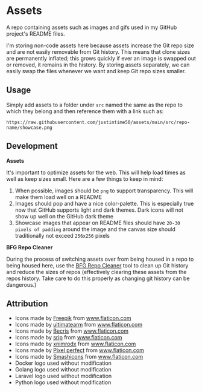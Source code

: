 # Assets

A repo containing assets such as images and gifs used in my GitHub project's README files.

I'm storing non-code assets here because assets increase the Git repo size and are not easily removable from Git history. This means that clone sizes are permanently inflated; this grows quickly if ever an image is swapped out or removed, it remains in the history. By storing assets separately, we can easily swap the files whenever we want and keep Git repo sizes smaller.

## Usage

Simply add assets to a folder under `src` named the same as the repo to which they belong and then reference them with a link such as:

```
https://raw.githubusercontent.com/justintime50/assets/main/src/repo-name/showcase.png
```

## Development

**Assets**

It's important to optimize assets for the web. This will help load times as well as keep sizes small. Here are a few things to keep in mind:

1. When possible, images should be `png` to support transparency. This will make them load well on a README
1. Images should pop and have a nice color-palette. This is especially true now that GitHub supports light and dark themes. Dark icons will not show up well on the GitHub dark theme
1. Showcase images that appear on README files should have `20-30 pixels of padding` around the image and the canvas size should traditionally not exceed `256x256` pixels

**BFG Repo Cleaner**

During the process of switching assets over from being housed in a repo to being housed here, use the [BFG Repo Cleaner](https://docs.github.com/en/github/authenticating-to-github/keeping-your-account-and-data-secure/removing-sensitive-data-from-a-repository) tool to clean up Git history and reduce the sizes of repos (effectively clearing these assets from the repos history. Take care to do this properly as changing git history can be dangerous.)

## Attribution

* Icons made by <a href="https://www.flaticon.com/authors/freepik" title="Freepik">Freepik</a> from <a href="https://www.flaticon.com/" title="Flaticon">www.flaticon.com</a>
* Icons made by <a href="https://www.flaticon.com/free-icon/chemist_2646063?term=chemist&related_id=2646063" title="ultimatearm">ultimatearm</a> from <a href="https://www.flaticon.com/" title="Flaticon">www.flaticon.com</a>
* Icons made by <a href="https://www.flaticon.com/authors/becris" title="Becris">Becris</a> from <a href="https://www.flaticon.com/" title="Flaticon"> www.flaticon.com</a>
* Icons made by <a href="" title="srip">srip</a> from <a href="https://www.flaticon.com/" title="Flaticon">www.flaticon.com</a>
* Icons made by <a href="" title="xnimrodx">xnimrodx</a> from <a href="https://www.flaticon.com/" title="Flaticon">www.flaticon.com</a>
* Icons made by <a href="https://www.flaticon.com/authors/pixel-perfect" title="Pixel perfect">Pixel perfect</a> from <a href="https://www.flaticon.com/" title="Flaticon">www.flaticon.com</a>
* Icons made by <a href="https://www.flaticon.com/authors/smashicons" title="Smashicons">Smashicons</a> from <a href="https://www.flaticon.com/" title="Flaticon">www.flaticon.com</a>
* Docker logo used without modification
* Golang logo used without modification
* Laravel logo used without modification
* Python logo used without modification
